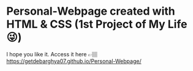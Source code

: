 # Personal-Webpage created with HTML & CSS (1st Project of My Life 😜)
I hope you like it.
Access it here 👉🏽 https://getdebarghya07.github.io/Personal-Webpage/
